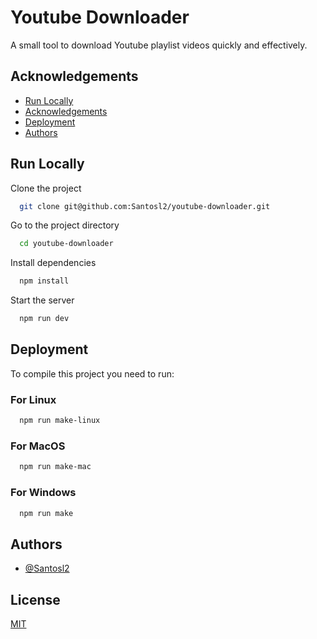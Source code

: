 # Youtube Downloader

A small tool to download Youtube playlist videos quickly and effectively.

## Acknowledgements

- [Run Locally](#run-locally)
- [Acknowledgements](#acknowledgements)
- [Deployment](#deployment)
- [Authors](#authors)

## Run Locally

Clone the project

```bash
  git clone git@github.com:Santosl2/youtube-downloader.git
```

Go to the project directory

```bash
  cd youtube-downloader
```

Install dependencies

```bash
  npm install
```

Start the server

```bash
  npm run dev
```

## Deployment

To compile this project you need to run:

### For Linux

```bash
  npm run make-linux
```

### For MacOS

```bash
  npm run make-mac
```

### For Windows

```bash
  npm run make
```

## Authors

- [@Santosl2](https://www.github.com/Santosl2)

## License

[MIT](https://choosealicense.com/licenses/mit/)
